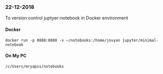 ### 22-12-2018


To version control juptyer-notebook in Docker environment


#### Docker

`docker run -p 8888:8888 -v ~/notebooks:/home/jovyan jupyter/minimal-notebook`

#### On My PC

`/c/Users/mryapss/notebooks`